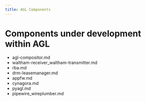 ```yaml
---
title: AGL Components
---
```


# Components under development within AGL

- agl-compositor.md
- waltham-receiver_waltham-transmitter.md
- rba.md
- drm-leasemanager.md
- appfw.md
- cynagora.md
- pyagl.md
- pipewire_wireplumber.md
